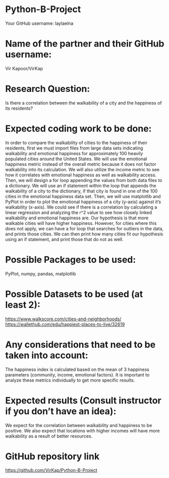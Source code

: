 # Python-B-Project
Your GitHub username:
laylaelna

# Name of the partner and their GitHub username:
Vir Kapoor/VirKap

# Research Question:
Is there a correlation between the walkability of a city and the happiness of its residents?

# Expected coding work to be done:
In order to compare the walkability of cities to the happiness of their residents, first we must import files from large data sets indicating walkability and emotional happiness for approximately 100 heavily populated cities around the United States. We will use the emotional happiness metric instead of the overall metric because it does not factor walkability into its calculation. We will also utilize the income metric to see how it correlates with emotional happiness as well as walkability access. Then, we will design a for loop appending the values from both data files to a dictionary. We will use an if statement within the loop that appends the walkability of a city to the dictionary, if that city is found in one of the 100 cities in the emotional happiness data set. Then, we will use matplotlib and PyPlot in order to plot the emotional happiness of a city (y-axis) against it’s walkability (x-axis). We could see if there is a correlation by calculating a linear regression and analyzing the r^2 value to see how closely linked walkability and emotional happiness are. Our hypothesis is that more walkable cities will have higher happiness. However, for cities where this does not apply, we can have a for loop that searches for outliers in the data, and prints those cities. We can then print how many cities fit our hypothesis using an if statement, and print those that do not as well.

# Possible Packages to be used:
PyPlot, numpy, pandas, matplotlib

# Possible Datasets to be used (at least 2):
https://www.walkscore.com/cities-and-neighborhoods/
https://wallethub.com/edu/happiest-places-to-live/32619

# Any considerations that need to be taken into account:
The happiness index is calculated based on the mean of 3 happiness parameters (community, income, emotional factors). It is important to analyze these metrics individually to get more specific results.

# Expected results (Consult instructor if you don’t have an idea):
We expect for the correlation between walkability and happiness to be positive. We also expect that locations with higher incomes will have more walkability as a result of better resources.

# GitHub repository link
https://github.com/VirKap/Python-B-Project

